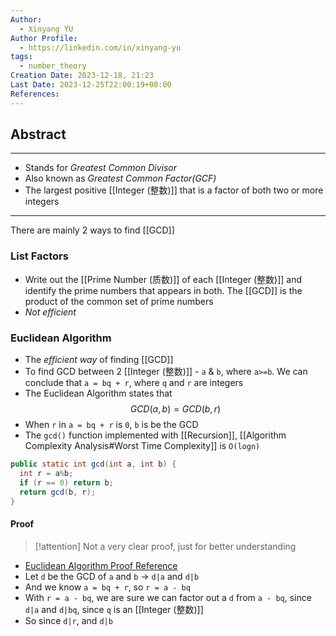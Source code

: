 ```yaml
---
Author:
  - Xinyang YU
Author Profile:
  - https://linkedin.com/in/xinyang-yu
tags:
  - number_theory
Creation Date: 2023-12-18, 21:23
Last Date: 2023-12-25T22:00:19+08:00
References: 
---
```

## Abstract
---
- Stands for *Greatest Common Divisor*
- Also known as  *Greatest Common Factor(GCF)*
- The largest positive [[Integer (整数)]] that is a factor of both two or more integers


---
There are mainly 2 ways to find [[GCD]]

### List Factors
- Write out the [[Prime Number (质数)]] of each [[Integer (整数)]] and identify the prime numbers that appears in both. The [[GCD]] is the product of the common set of prime numbers
- *Not efficient*

### Euclidean Algorithm
- The *efficient way* of finding [[GCD]]
- To find GCD between 2 [[Integer (整数)]] - `a` & `b`, where `a>=b`. We can conclude that `a = bq + r`, where `q` and `r` are integers
- The Euclidean Algorithm states that
$$
GCD(a, b) = GCD(b, r)
$$
- When `r` in `a = bq + r` is `0`, `b` is be the GCD
- The `gcd()` function implemented with [[Recursion]], [[Algorithm Complexity Analysis#Worst Time Complexity]] is `O(logn)`
```java
public static int gcd(int a, int b) {
  int r = a%b;
  if (r == 0) return b;
  return gcd(b, r);
}
```
#### Proof
>[!attention] Not a very clear proof, just for better understanding
- [Euclidean Algorithm Proof Reference](https://youtu.be/cOwyHTiW4KE?si=hwuNs4Fg1olBe1tf&t=257)
- Let `d` be the GCD of `a` and `b` -> `d|a` and `d|b`
- And we know `a = bq + r`, so `r = a - bq`
- With `r = a - bq`, we are sure we can factor out a `d` from `a - bq`, since `d|a` and `d|bq`, since `q` is an [[Integer (整数)]]
- So since `d|r`, and `d|b`

